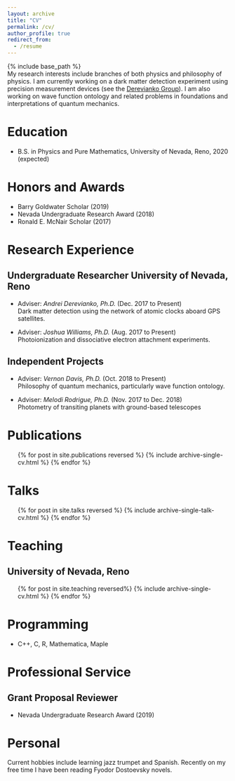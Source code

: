 ```yaml
---
layout: archive
title: "CV"
permalink: /cv/
author_profile: true
redirect_from:
  - /resume
---
```


{% include base_path %}
<br />
My research interests include branches of both physics and philosophy of physics. I am
currently working on a dark matter detection experiment using precision measurement
devices (see the [Derevianko Group](http://www.dereviankogroup.com/)). I am also working on wave function
ontology and related problems in foundations and interpretations of quantum mechanics.

Education
======
* B.S. in Physics and Pure Mathematics, University of Nevada, Reno, 2020 (expected)
<!--* M.S. in Jekyll, GitHub University, 2014-->
<!--* Ph.D in Version Control Theory, GitHub University, 2018 (expected)-->

Honors and Awards
======
* Barry Goldwater Scholar (2019)
* Nevada Undergraduate Research Award (2018)
* Ronald E. McNair Scholar (2017)

Research Experience
======
## Undergraduate Researcher University of Nevada, Reno

* Adviser: *Andrei Derevianko, Ph.D.* (Dec. 2017 to Present)<br />
Dark matter detection using the network of atomic clocks aboard GPS satellites.

* Adviser: *Joshua Williams, Ph.D.* (Aug. 2017 to Present)<br />
Photoionization and dissociative electron attachment experiments.

## Independent Projects

* Adviser: *Vernon Davis, Ph.D.* (Oct. 2018 to Present)<br />
Philosophy of quantum mechanics, particularly wave function ontology.

* Adviser: *Melodi Rodrigue, Ph.D.* (Nov. 2017 to Dec. 2018)<br />
Photometry of transiting planets with ground-based telescopes


  
Publications
======

  <ul>{% for post in site.publications reversed %} 
    {% include archive-single-cv.html %} 
  {% endfor %}</ul> 
  
Talks
======

  <ul>{% for post in site.talks reversed %} 
  {% include archive-single-talk-cv.html %} 
  {% endfor %}</ul> 
  
Teaching
======
## University of Nevada, Reno

 <ul>{% for post in site.teaching reversed%} 
   {% include archive-single-cv.html %} 
   {% endfor %}</ul> 
  
Programming
======
* C++, C, R, Mathematica, Maple
  
Professional Service
======
## Grant Proposal Reviewer
* Nevada Undergraduate Research Award (2019)


Personal
======
Current hobbies include learning jazz trumpet and Spanish. Recently on my free time I have been reading
Fyodor Dostoevsky novels.
